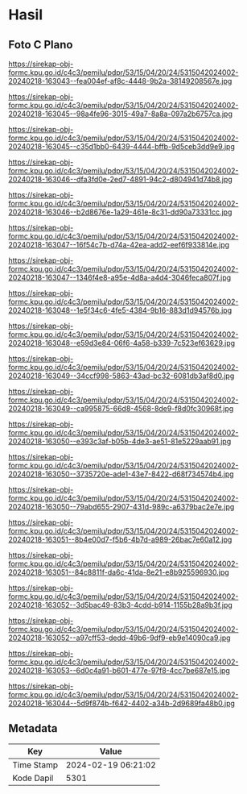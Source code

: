 # Hasil

## Foto C Plano

https://sirekap-obj-formc.kpu.go.id/c4c3/pemilu/pdpr/53/15/04/20/24/5315042024002-20240218-163043--fea004ef-af8c-4448-9b2a-38149208567e.jpg

https://sirekap-obj-formc.kpu.go.id/c4c3/pemilu/pdpr/53/15/04/20/24/5315042024002-20240218-163045--98a4fe96-3015-49a7-8a8a-097a2b6757ca.jpg

https://sirekap-obj-formc.kpu.go.id/c4c3/pemilu/pdpr/53/15/04/20/24/5315042024002-20240218-163045--c35d1bb0-6439-4444-bffb-9d5ceb3dd9e9.jpg

https://sirekap-obj-formc.kpu.go.id/c4c3/pemilu/pdpr/53/15/04/20/24/5315042024002-20240218-163046--dfa3fd0e-2ed7-4891-94c2-d804941d74b8.jpg

https://sirekap-obj-formc.kpu.go.id/c4c3/pemilu/pdpr/53/15/04/20/24/5315042024002-20240218-163046--b2d8676e-1a29-461e-8c31-dd90a73331cc.jpg

https://sirekap-obj-formc.kpu.go.id/c4c3/pemilu/pdpr/53/15/04/20/24/5315042024002-20240218-163047--16f54c7b-d74a-42ea-add2-eef6f933814e.jpg

https://sirekap-obj-formc.kpu.go.id/c4c3/pemilu/pdpr/53/15/04/20/24/5315042024002-20240218-163047--1346f4e8-a95e-4d8a-a4d4-3046feca807f.jpg

https://sirekap-obj-formc.kpu.go.id/c4c3/pemilu/pdpr/53/15/04/20/24/5315042024002-20240218-163048--1e5f34c6-4fe5-4384-9b16-883d1d94576b.jpg

https://sirekap-obj-formc.kpu.go.id/c4c3/pemilu/pdpr/53/15/04/20/24/5315042024002-20240218-163048--e59d3e84-06f6-4a58-b339-7c523ef63629.jpg

https://sirekap-obj-formc.kpu.go.id/c4c3/pemilu/pdpr/53/15/04/20/24/5315042024002-20240218-163049--34ccf998-5863-43ad-bc32-6081db3af8d0.jpg

https://sirekap-obj-formc.kpu.go.id/c4c3/pemilu/pdpr/53/15/04/20/24/5315042024002-20240218-163049--ca995875-66d8-4568-8de9-f8d0fc30968f.jpg

https://sirekap-obj-formc.kpu.go.id/c4c3/pemilu/pdpr/53/15/04/20/24/5315042024002-20240218-163050--e393c3af-b05b-4de3-ae51-81e5229aab91.jpg

https://sirekap-obj-formc.kpu.go.id/c4c3/pemilu/pdpr/53/15/04/20/24/5315042024002-20240218-163050--3735720e-ade1-43e7-8422-d68f734574b4.jpg

https://sirekap-obj-formc.kpu.go.id/c4c3/pemilu/pdpr/53/15/04/20/24/5315042024002-20240218-163050--79abd655-2907-431d-989c-a6379bac2e7e.jpg

https://sirekap-obj-formc.kpu.go.id/c4c3/pemilu/pdpr/53/15/04/20/24/5315042024002-20240218-163051--8b4e00d7-f5b6-4b7d-a989-26bac7e60a12.jpg

https://sirekap-obj-formc.kpu.go.id/c4c3/pemilu/pdpr/53/15/04/20/24/5315042024002-20240218-163051--84c8811f-da6c-41da-8e21-e8b925596930.jpg

https://sirekap-obj-formc.kpu.go.id/c4c3/pemilu/pdpr/53/15/04/20/24/5315042024002-20240218-163052--3d5bac49-83b3-4cdd-b914-1155b28a9b3f.jpg

https://sirekap-obj-formc.kpu.go.id/c4c3/pemilu/pdpr/53/15/04/20/24/5315042024002-20240218-163052--a97cff53-dedd-49b6-9df9-eb9e14090ca9.jpg

https://sirekap-obj-formc.kpu.go.id/c4c3/pemilu/pdpr/53/15/04/20/24/5315042024002-20240218-163053--6d0c4a91-b601-477e-97f8-4cc7be687e15.jpg

https://sirekap-obj-formc.kpu.go.id/c4c3/pemilu/pdpr/53/15/04/20/24/5315042024002-20240218-163044--5d9f874b-f642-4402-a34b-2d9689fa48b0.jpg


## Metadata

| Key        | Value               |
| ---------- | ------------------- |
| Time Stamp | 2024-02-19 06:21:02 |
| Kode Dapil | 5301                |




